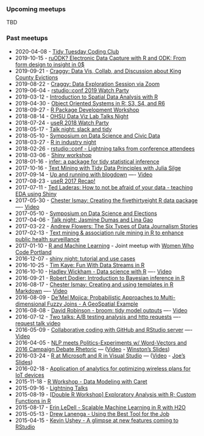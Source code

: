 ### Upcoming meetups

TBD

### Past meetups

*   2020-04-08 - [Tidy Tuesday Coding Club](https://www.meetup.com/portland-r-user-group/events/269668795/)
*   2019-10-15 - [ruODK? Electronic Data Capture with R and ODK: From form design to insight in 0$](https://www.meetup.com/portland-r-user-group/events/264758652/)
*   2019-09-21 - [Craggy: Data Vis, Collab, and Discussion about King County Evictions](https://www.meetup.com/portland-r-user-group/events/264696398/)
*   2019-08-22 - [Craggy: Data Exploration Session via Zoom](https://www.meetup.com/portland-r-user-group/events/264205386/)
*   2019-06-04 - [rstudio::conf 2019 Watch Party](https://www.meetup.com/portland-r-user-group/events/259131433/)
*   2019-03-12 - [Introduction to Spatial Data Analysis with R](https://www.meetup.com/portland-r-user-group/events/258271365/)
*   2019-04-30 - [Object Oriented Systems in R: S3, S4, and R6](https://www.meetup.com/portland-r-user-group/events/259511234/)
*   2018-09-27 - [R Package Development Workshop](https://www.meetup.com/portland-r-user-group/events/253797396/)
*   2018-08-14 - [OHSU Data Viz Lab Talks Night](https://www.meetup.com/portland-r-user-group/events/253069227/)
*   2018-07-24 - [useR 2018 Watch Party](https://www.meetup.com/portland-r-user-group/events/252918702/)
*   2018-05-17 - [Talk night: slack and tidy](https://www.meetup.com/portland-r-user-group/events/250257373/)
*   2018-05-10 - [Symposium on Data Science and Civic Data](https://www.meetup.com/portland-r-user-group/events/250075408/)
*   2018-03-27 - [R in industry night](https://www.meetup.com/portland-r-user-group/events/248703297/)
*   2018-02-26 - [rstudio::conf - Lightning talks from conference attendees](https://www.meetup.com/portland-r-user-group/events/247363596/)
*   2018-03-06 - [Shiny workshop](https://www.meetup.com/portland-r-user-group/events/247752115/)
*   2018-01-16 - [infer: a package for tidy statistical inference](https://www.meetup.com/portland-r-user-group/events/246102554/)
*   2017-10-16 - [Text Mining with Tidy Data Principles with Julia Silge](https://www.meetup.com/portland-r-user-group/events/243498840/)
*   2017-09-14 - [Up and running with blogdown](https://www.meetup.com/portland-r-user-group/events/242600475) —- [Video](https://www.youtube.com/watch?v=edyzTo3DF4U)
*   2017-08-23 - [useR 2017 Recap!](https://www.meetup.com/portland-r-user-group/events/242314927/)
*   2017-07-11 - [Ted Laderas: How to not be afraid of your data - teaching EDA using Shiny](https://www.meetup.com/portland-r-user-group/events/240846589/)
*   2017-05-30 - [Chester Ismay: Creating the fivethirtyeight R data package](https://www.meetup.com/portland-r-user-group/events/239484692/) —- [Video](https://www.youtube.com/watch?v=UUc5u0NOvhg&t=2s)
*   2017-05-10 - [Symposium on Data Science and Elections](https://www.meetup.com/portland-r-user-group/events/239592848/)
*   2017-04-06 - [Talk night: Jasmine Dumas and Lina Gao](https://www.meetup.com/portland-r-user-group/events/236125171/)
*   2017-03-22 - [Andrew Flowers: The Six Types of Data Journalism Stories](https://www.meetup.com/portland-r-user-group/events/237506231/)
*   2017-02-13 - [Text mining & association rule mining in R to enhance public health surveillance](https://www.meetup.com/portland-r-user-group/events/236703908/)
*   2017-01-10 - [R and Machine Learning](https://www.meetup.com/Women-Who-Code-Portland/events/235867242/) - Joint meetup with [Women Who Code Portland](https://www.meetup.com/Women-Who-Code-Portland/)
*   2016-12-07 - [shiny night: tutorial and use cases](https://www.meetup.com/portland-r-user-group/events/235649828/)
*   2016-10-25 - [Tim Kaye: Fun With Data Streams in R](http://www.meetup.com/portland-r-user-group/events/233946514/)
*   2016-10-10 - [Hadley Wickham - Data science with R](http://www.meetup.com/portland-r-user-group/events/232680753/) —- [Video](https://www.youtube.com/watch?v=K-ss_ag2k9E)
*   2016-09-21 - [Robert Dodier: Introduction to Bayesian inference in R](http://www.meetup.com/portland-r-user-group/events/233144774/)
*   2016-08-17 - [Chester Ismay: Creating and using templates in R Markdown](http://www.meetup.com/portland-r-user-group/events/231100247/) —- [Video](https://www.youtube.com/watch?v=3YTxGDoBeS0)
*   2016-08-09 - [De’Mel Mojica: Probabilistic Approaches to Multi-dimensional Fuzzy Joins - A GeoSpatial Example](http://www.meetup.com/portland-r-user-group/events/230860024/)
*   2016-08-08 - [David Robinson - broom: tidy model outputs](http://www.meetup.com/portland-r-user-group/events/232708517/) —- [Video](https://www.youtube.com/watch?v=eotoyMpgbes)
*   2016-07-12 - [Two talks: A/B testing analysis and http requests](http://www.meetup.com/portland-r-user-group/events/230200855/) —- [request talk video](https://www.youtube.com/watch?v=B3zkgt04mNE)
*   2016-05-09 - [Collaborative coding with GitHub and RStudio server](http://www.meetup.com/portland-r-user-group/events/229099024/) —- [Video](https://www.youtube.com/watch?v=MHWX0f3TG4I)
*   2016-04-05 - [NLP meets Politics-Experiment­s w/ Word-Vectors and 2016 Campaign Debate Rhetoric](http://www.meetup.com/portland-r-user-group/events/229130207/) — ([Video](https://www.youtube.com/watch?v=3jUhUoCuWHs) - [Winston’s Slides](https://github.com/tactical-Data/SlidesPDXDataScienceApril2016))
*   2016-03-24 - [R at Microsoft and R in Visual Studio](http://www.meetup.com/portland-r-user-group/events/229081827/) — ([Video](https://www.youtube.com/watch?v=tQlzukyC8VY) - [Joe’s Slides](http://files.meetup.com/1685557/R%20at%20Microsoft_Portland_RUG.pptx))
*   2016-02-18 - [Application of analytics for optimizing wireless plans for IoT devices](http://www.meetup.com/portland-r-user-group/events/228542752/)
*   2015-11-18 - [R Workshop - Data Modeling with Caret](http://www.meetup.com/portland-r-user-group/events/226400619/)
*   2015-09-16 - [Lightning Talks](http://www.meetup.com/portland-r-user-group/events/221901470/)
*   2015-08-19 - [[Double R Workshop] Exploratory Analysis with R; Custom Functions in R](http://www.meetup.com/portland-r-user-group/events/224290472/)
*   2015-08-17 - [Erin LeDell - Scalable Machine Learning in R with H2O](http://www.meetup.com/portland-r-user-group/events/224100404/)
*   2015-05-13 - [Drew Lanenga - Using the Best Tool for the Job](http://www.meetup.com/portland-r-user-group/events/222210878/)
*   2015-04-15 - [Kevin Ushey - A glimpse at new features coming to RStudio](http://www.meetup.com/portland-r-user-group/events/221612364/)
